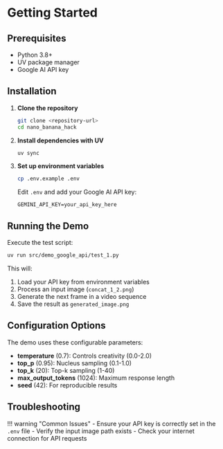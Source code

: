 # Getting Started

## Prerequisites

- Python 3.8+
- UV package manager
- Google AI API key

## Installation

1. **Clone the repository**
   ```bash
   git clone <repository-url>
   cd nano_banana_hack
   ```

2. **Install dependencies with UV**
   ```bash
   uv sync
   ```

3. **Set up environment variables**
   ```bash
   cp .env.example .env
   ```
   
   Edit `.env` and add your Google AI API key:
   ```env
   GEMINI_API_KEY=your_api_key_here
   ```

## Running the Demo

Execute the test script:

```bash
uv run src/demo_google_api/test_1.py
```

This will:

1. Load your API key from environment variables
2. Process an input image (`concat_1_2.png`)
3. Generate the next frame in a video sequence
4. Save the result as `generated_image.png`

## Configuration Options

The demo uses these configurable parameters:

- **temperature** (0.7): Controls creativity (0.0-2.0)
- **top_p** (0.95): Nucleus sampling (0.1-1.0)
- **top_k** (20): Top-k sampling (1-40)
- **max_output_tokens** (1024): Maximum response length
- **seed** (42): For reproducible results

## Troubleshooting

!!! warning "Common Issues"
    - Ensure your API key is correctly set in the `.env` file
    - Verify the input image path exists
    - Check your internet connection for API requests